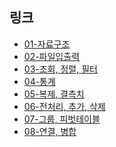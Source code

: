 ## 링크

- [01-자료구조](https://colab.research.google.com/github/teddylee777/code-challenge/blob/main/02-Pandas/01-pandas-%EC%9E%90%EB%A3%8C%EA%B5%AC%EC%A1%B0-(%EC%8B%A4%EC%8A%B5).ipynb)
- [02-파일입출력](https://colab.research.google.com/github/teddylee777/code-challenge/blob/main/02-Pandas/02-pandas-%ED%8C%8C%EC%9D%BC%EC%9E%85%EC%B6%9C%EB%A0%A5-(%EC%8B%A4%EC%8A%B5).ipynb)
- [03-조회, 정렬, 필터](https://colab.research.google.com/github/teddylee777/code-challenge/blob/main/02-Pandas/03-pandas-%EC%A1%B0%ED%9A%8C-%EC%A0%95%EB%A0%AC-%EC%A1%B0%EA%B1%B4-%ED%95%84%ED%84%B0-(%EC%8B%A4%EC%8A%B5).ipynb)
- [04-통계](https://colab.research.google.com/github/teddylee777/code-challenge/blob/main/02-Pandas/04-pandas-%ED%86%B5%EA%B3%84-(%EC%8B%A4%EC%8A%B5).ipynb)
- [05-복제, 결측치](https://colab.research.google.com/github/teddylee777/code-challenge/blob/main/02-Pandas/05-pandas-%EB%B3%B5%EC%A0%9C-%EA%B2%B0%EC%B8%A1%EC%B9%98-(%EC%8B%A4%EC%8A%B5).ipynb)
- [06-전처리, 추가, 삭제](https://colab.research.google.com/github/teddylee777/code-challenge/blob/main/02-Pandas/06-pandas-%EC%A0%84%EC%B2%98%EB%A6%AC-%EC%B6%94%EA%B0%80-%EC%82%AD%EC%A0%9C-%EB%8D%B0%EC%9D%B4%ED%84%B0%EB%B3%80%ED%99%98-(%EC%8B%A4%EC%8A%B5).ipynb)
- [07-그룹, 피벗테이블](https://colab.research.google.com/github/teddylee777/code-challenge/blob/main/02-Pandas/07-pandas-groupby-pivottable-(%EC%8B%A4%EC%8A%B5).ipynb)
- [08-연결, 병합](https://colab.research.google.com/github/teddylee777/code-challenge/blob/main/02-Pandas/08-pandas-concat-merge-(%EC%8B%A4%EC%8A%B5).ipynb)
